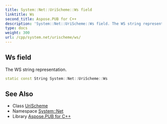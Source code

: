 ```yaml
---
title: System::Net::UriScheme::Ws field
linktitle: Ws
second_title: Aspose.PUB for C++
description: 'System::Net::UriScheme::Ws field. The WS string representation in C++.'
type: docs
weight: 300
url: /cpp/system.net/urischeme/ws/
---
```

## Ws field


The WS string representation.

```cpp
static const String System::Net::UriScheme::Ws
```

## See Also

* Class [UriScheme](../)
* Namespace [System::Net](../../)
* Library [Aspose.PUB for C++](../../../)
